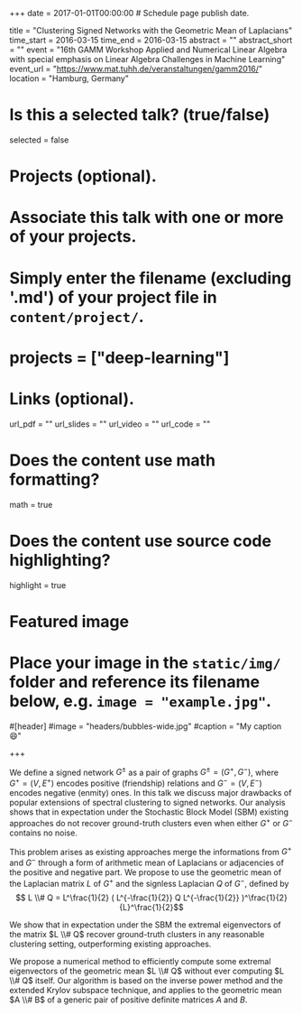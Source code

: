 +++
date = 2017-01-01T00:00:00  # Schedule page publish date.

title = "Clustering Signed Networks with the Geometric Mean of Laplacians"
time_start = 2016-03-15
time_end = 2016-03-15
abstract = ""
abstract_short = ""
event = "16th GAMM Workshop Applied and Numerical Linear Algebra with special emphasis on Linear Algebra Challenges in Machine Learning"
event_url = "https://www.mat.tuhh.de/veranstaltungen/gamm2016/"
location = "Hamburg, Germany"

# Is this a selected talk? (true/false)
selected = false

# Projects (optional).
#   Associate this talk with one or more of your projects.
#   Simply enter the filename (excluding '.md') of your project file in `content/project/`.
# projects = ["deep-learning"]

# Links (optional).
url_pdf = ""
url_slides = ""
url_video = ""
url_code = ""

# Does the content use math formatting?
math = true

# Does the content use source code highlighting?
highlight = true

# Featured image
# Place your image in the `static/img/` folder and reference its filename below, e.g. `image = "example.jpg"`.
#[header]
#image = "headers/bubbles-wide.jpg"
#caption = "My caption :smile:"

+++

We define a signed network $G^{\pm}$ as a pair of graphs $G^{\pm}=(G^+, G^-)$, where $G^+=(V,E^+)$ encodes positive (friendship) relations and $G^-=(V,E^-)$ encodes negative (enmity) ones. 
In this talk we discuss major drawbacks of popular extensions of spectral clustering to signed networks.
Our analysis shows that in expectation under the Stochastic Block Model (SBM) existing approaches do not recover ground-truth clusters even when either $G^+$ or $G^-$ contains no noise.

This problem arises as existing approaches merge the informations from $G^+$ and $G^-$ through a form of arithmetic mean of Laplacians or adjacencies of the positive and negative part. 
We propose to use the geometric mean of the Laplacian matrix $L$ of $G^+$  and the signless Laplacian $Q$ of $G^-$, defined by
 $$ L \\# Q  = L^\frac{1}{2} ( L^{-\frac{1}{2}} Q L^{-\frac{1}{2}} )^\frac{1}{2} {L}^\frac{1}{2}$$

We show that in expectation under the SBM the extremal eigenvectors of the matrix $L \\# Q$ recover ground-truth clusters in any reasonable clustering setting, outperforming existing approaches.

We propose a numerical method to efficiently compute some extremal eigenvectors of the geometric mean $L \\# Q$ without ever computing $L \\# Q$ itself. Our algorithm is based on the inverse power method and the extended Krylov subspace technique, and applies to the geometric mean $A \\# B$ of a generic pair of positive definite matrices $A$ and $B$.  

